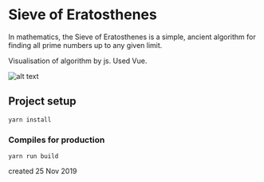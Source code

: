 # Sieve of Eratosthenes

In mathematics, the Sieve of Eratosthenes is a simple, 
ancient algorithm for finding all prime numbers up to any given limit.

Visualisation of algorithm by js.
Used Vue.

![alt text](https://github.com/alextorq/sieve_of_eratosthenes/tree/master/src/image/image.png?raw=true)

## Project setup
```
yarn install
```

### Compiles for production
```
yarn run build
```

created 25 Nov 2019
